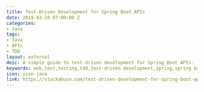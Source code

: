 ```yaml
---
title: Test-Driven Development for Spring Boot APIs
date: 2019-03-18 07:00:00 Z
categories:
- Java
tags:
- Java
- APIs
- TDD
layout: external
desc: A simple guide to test-driven development for Spring Boot APIs.
keywords: web,test,testing,tdd,test-driven development,spring,spring boot,api,java,beginner,github,website,blog,easy
icon: icon-java
link: https://stackabuse.com/test-driven-development-for-spring-boot-apis/
---
```


